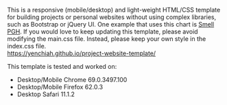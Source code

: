 This is a responsive (mobile/desktop) and light-weight HTML/CSS template for building projects or personal websites without using complex libraries, such as Bootstrap or jQuery UI. One example that uses this chart is [Smell PGH](http://smellpgh.org). If you would love to keep updating this template, please avoid modifying the main.css file. Instead, please keep your own style in the index.css file.<br />
https://yenchiah.github.io/project-website-template/

This template is tested and worked on:
- Desktop/Mobile Chrome 69.0.3497.100
- Desktop/Mobile Firefox 62.0.3
- Desktop Safari 11.1.2
